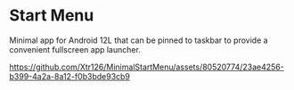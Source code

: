 # Start Menu
Minimal app for Android 12L that can be pinned to taskbar to provide a convenient fullscreen app launcher.  



https://github.com/Xtr126/MinimalStartMenu/assets/80520774/23ae4256-b399-4a2a-8a12-f0b3bde93cb9

